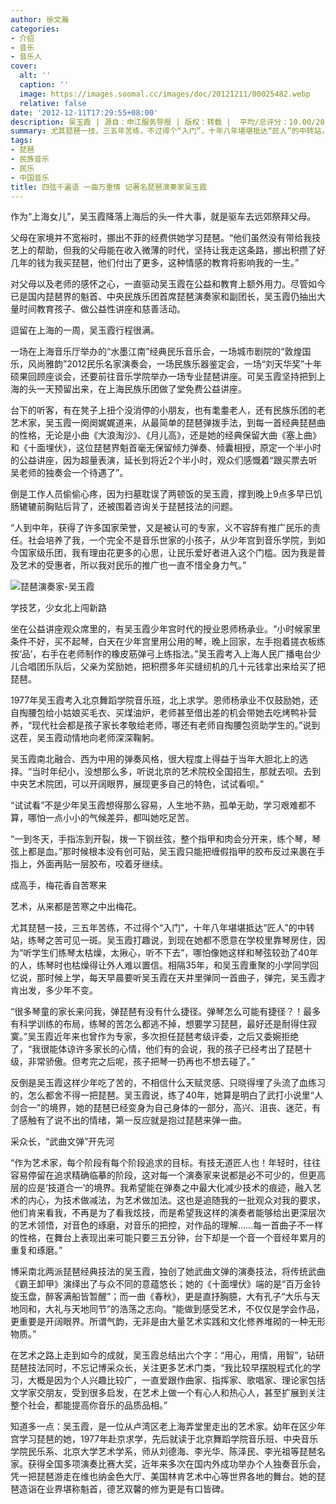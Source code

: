 ```yaml
---
author: 徐文瀚
categories:
- 介绍
- 音乐
- 音乐人
cover:
  alt: ''
  caption: ''
  image: https://images.soomal.cc/images/doc/20121211/00025482.webp
  relative: false
date: '2012-12-11T17:29:55+08:00'
description: 吴玉霞 | 源自：申江服务导报 | 版权：转载 |  平均/总评分：10.00/20
summary: 尤其琵琶一技，三五年苦练，不过得个“入门”，十年八年堪堪抵达“匠人”的中转站，练琴之苦可见一斑。吴玉霞打趣说，到现在她都不愿意在学校里靠琴房住，因为“听学生们练琴太枯燥，太揪心，听不下去”，哪怕像她这样和琴弦较劲了40年的人，练琴时也枯燥得让外人难以置信。
tags:
- 琵琶
- 民族音乐
- 民乐
- 中国音乐
title: 四弦千遍语 一曲万重情 记著名琵琶演奏家吴玉霞
---
```


作为“上海女儿”，吴玉霞降落上海后的头一件大事，就是驱车去远郊祭拜父母。

父母在家境并不宽裕时，挪出不菲的经费供她学习琵琶。“他们虽然没有带给我技艺上的帮助，但我的父母能在收入微薄的时代，坚持让我走这条路，挪出积攒了好几年的钱为我买琵琶，他们付出了更多，这种情感的教育将影响我的一生。”

对父母以及老师的感怀之心，一直驱动吴玉霞在公益和教育上额外用力。尽管如今已是国内琵琶界的魁首、中央民族乐团首席琵琶演奏家和副团长，吴玉霞仍抽出大量时间教育孩子、做公益性讲座和慈善活动。

逗留在上海的一周，吴玉霞行程很满。

一场在上海音乐厅举办的“水墨江南”经典民乐音乐会，一场城市剧院的“敦煌国乐，风尚雅韵”2012民乐名家演奏会，一场民族乐器鉴定会，一场“刘天华奖”十年硕果回顾座谈会，还要前往音乐学院举办一场专业琵琶讲座。可吴玉霞坚持把到上海的头一天预留出来，在上海民族乐团做了堂免费公益讲座。

台下的听客，有在凳子上扭个没消停的小朋友，也有耄耋老人，还有民族乐团的老艺术家，吴玉霞一阕阕娓娓道来，从最简单的琵琶弹拨手法，到每一首经典琵琶曲的性格，无论是小曲《大浪淘沙》、《月儿高》，还是她的经典保留大曲《塞上曲》和《十面埋伏》，这位琵琶界魁首毫无保留倾力弹奏、倾囊相授，原定一个半小时的公益讲座，因为超量表演，延长到将近2个半小时，观众们感慨着“跟买票去听吴老师的独奏会一个待遇了”。

倒是工作人员偷偷心疼，因为扫墓耽误了两顿饭的吴玉霞，撑到晚上9点多早已饥肠辘辘前胸贴后背了，还被围着咨询关于琵琶技法的问题。

“人到中年，获得了许多国家荣誉，又是被认可的专家，义不容辞有推广民乐的责任。社会培养了我，一个完全不是音乐世家的小孩子，从少年宫到音乐学院，到如今国家级乐团，我有理由花更多的心思，让民乐爱好者进入这个门槛。因为我是普及艺术的受惠者，所以我对民乐的推广也一直不惜全身力气。”

![琵琶演奏家-吴玉霞](https://images.soomal.cc/images/doc/20121211/00025481.webp)





学技艺，少女北上闯新路

坐在公益讲座观众席里的，有吴玉霞少年宫时代的授业恩师杨承业。“小时候家里条件不好，买不起琴，白天在少年宫里用公用的琴，晚上回家，左手抱着搓衣板练按‘品’，右手在老师制作的橡皮筋弹弓上练指法。”吴玉霞考入上海人民广播电台少儿合唱团乐队后，父亲为奖励她，把积攒多年买缝纫机的几十元钱拿出来给买了把琵琶。

1977年吴玉霞考入北京舞蹈学院音乐班，北上求学。恩师杨承业不仅鼓励她，还自掏腰包给小姑娘买毛衣、买煤油炉，老师甚至借出差的机会带她去吃烤鸭补营养，“现代社会都是孩子家长孝敬给老师，哪还有老师自掏腰包资助学生的。”说到这茬，吴玉霞动情地向老师深深鞠躬。

吴玉霞南北融合、西为中用的弹奏风格，很大程度上得益于当年大胆北上的选择。“当时年纪小，没想那么多，听说北京的艺术院校全国招生，那就去呗。去到中央艺术院团，可以开阔眼界，展现更多自己的特色，试试看呗。”

“试试看”不是少年吴玉霞想得那么容易，人生地不熟，孤单无助，学习艰难都不算，哪怕一点小小的气候差异，都叫她吃足苦。

“一到冬天，手指冻到开裂，拨一下钢丝弦，整个指甲和肉会分开来，练个琴，琴弦上都是血。”那时候根本没有创可贴，吴玉霞只能把缠假指甲的胶布反过来裹在手指上，外面再贴一层胶布，咬着牙继续。

成高手，梅花香自苦寒来

艺术，从来都是苦寒之中出梅花。

尤其琵琶一技，三五年苦练，不过得个“入门”，十年八年堪堪抵达“匠人”的中转站，练琴之苦可见一斑。吴玉霞打趣说，到现在她都不愿意在学校里靠琴房住，因为“听学生们练琴太枯燥，太揪心，听不下去”，哪怕像她这样和琴弦较劲了40年的人，练琴时也枯燥得让外人难以置信。相隔35年，和吴玉霞重聚的小学同学回忆说，那时候上学，每天早晨要听吴玉霞在天井里弹同一首曲子，弹完，吴玉霞才肯出发，多少年不变。

“很多琴童的家长来问我，弹琵琶有没有什么捷径。弹琴怎么可能有捷径？！最多有科学训练的布局，练琴的苦怎么都逃不掉，想要学习琵琶，最好还是耐得住寂寞。”吴玉霞近年来也曾作为专家，多次担任琵琶考级评委，之后又委婉拒绝了，“我很能体谅许多家长的心情，他们有的会说，我的孩子已经考出了琵琶十级，非常骄傲。但考完之后呢，孩子把琴一扔再也不想去碰了。”

反倒是吴玉霞这样少年吃了苦的，不相信什么天赋灵感、只晓得埋了头流了血练习的，怎么都舍不得一把琵琶。吴玉霞说，练了40年，她算是明白了武打小说里“人剑合一”的境界，她的琵琶已经变身为自己身体的一部分，高兴、沮丧、迷茫，有了感触有了说不出的情绪，第一反应就是抱过琵琶来弹一曲。

采众长，“武曲文弹”开先河

“作为艺术家，每个阶段有每个阶段追求的目标。有技无道匠人也！年轻时，往往容易停留在追求精确临摹的阶段，这对每一个演奏家来说都是必不可少的，但更高层的应是‘技道合一’的境界。我希望能在弹奏之中最大化减少技术的痕迹，融入艺术的内心，为技术做减法，为艺术做加法。这也是追随我的一批观众对我的要求，他们肯来看我，不再是为了看我炫技，而是希望我这样的演奏者能够给出更深层次的艺术领悟，对音色的琢磨，对音乐的把控，对作品的理解……每一首曲子不一样的性格，在舞台上表现出来可能只要三五分钟，台下却是一个音一个音经年累月的重复和琢磨。”

博采南北两派琵琶经典技法的吴玉霞，独创了她武曲文弹的演奏技法，将传统武曲《霸王卸甲》演绎出了与众不同的意蕴悠长；她的《十面埋伏》端的是“百万金铃旋玉盘，醉客满船皆暂醒”；而一曲《春秋》，更是直抒胸臆，大有孔子“大乐与天地同和，大礼与天地同节”的浩荡之志向。“能做到感受艺术，不仅仅是学会作品，更重要是开阔眼界。所谓气韵，无非是由大量艺术实践和文化修养堆砌的一种无形物质。”

在艺术之路上走到如今的成就，吴玉霞总结出六个字：“用心，用情，用智”，钻研琵琶技法同时，不忘记博采众长，关注更多艺术门类，“我比较早摆脱程式化的学习，大概是因为个人兴趣比较广，一直爱跟作曲家、指挥家、歌唱家、理论家包括文学家交朋友，受到很多启发，在艺术上做一个有心人和热心人，甚至扩展到关注整个社会，都能提高你音乐的品质品相。”


知道多一点：吴玉霞，是一位从卢湾区老上海弄堂里走出的艺术家。幼年在区少年宫学习琵琶的她，1977年赴京求学，先后就读于北京舞蹈学院音乐班、中央音乐学院民乐系、北京大学艺术学系，师从刘德海、李光华、陈泽民、李光祖等琵琶名家。获得全国多项演奏比赛大奖，近年来多次在国内外成功举办个人独奏音乐会，凭一把琵琶游走在维也纳金色大厅、美国林肯艺术中心等世界各地的舞台。她的琵琶造诣在业界堪称魁首，德艺双馨的修为更是有口皆碑。